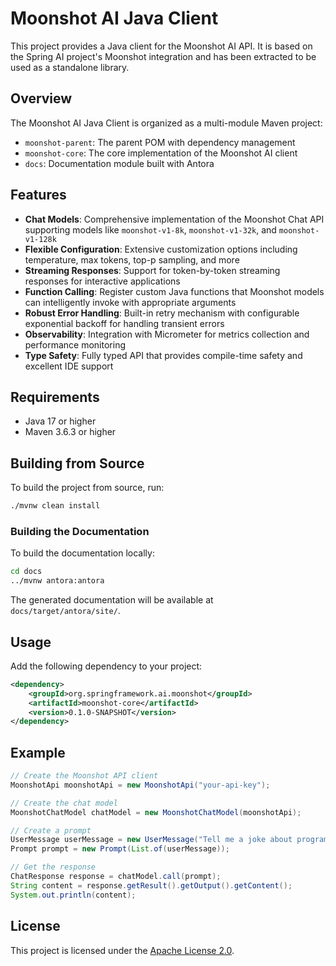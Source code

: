# Moonshot AI Java Client

This project provides a Java client for the Moonshot AI API. It is based on the Spring AI project's Moonshot integration and has been extracted to be used as a standalone library.

## Overview

The Moonshot AI Java Client is organized as a multi-module Maven project:

- `moonshot-parent`: The parent POM with dependency management
- `moonshot-core`: The core implementation of the Moonshot AI client
- `docs`: Documentation module built with Antora

## Features

- **Chat Models**: Comprehensive implementation of the Moonshot Chat API supporting models like `moonshot-v1-8k`, `moonshot-v1-32k`, and `moonshot-v1-128k`
- **Flexible Configuration**: Extensive customization options including temperature, max tokens, top-p sampling, and more
- **Streaming Responses**: Support for token-by-token streaming responses for interactive applications
- **Function Calling**: Register custom Java functions that Moonshot models can intelligently invoke with appropriate arguments
- **Robust Error Handling**: Built-in retry mechanism with configurable exponential backoff for handling transient errors
- **Observability**: Integration with Micrometer for metrics collection and performance monitoring
- **Type Safety**: Fully typed API that provides compile-time safety and excellent IDE support

## Requirements

- Java 17 or higher
- Maven 3.6.3 or higher

## Building from Source

To build the project from source, run:

```bash
./mvnw clean install
```

### Building the Documentation

To build the documentation locally:

```bash
cd docs
../mvnw antora:antora
```

The generated documentation will be available at `docs/target/antora/site/`.

## Usage

Add the following dependency to your project:

```xml
<dependency>
    <groupId>org.springframework.ai.moonshot</groupId>
    <artifactId>moonshot-core</artifactId>
    <version>0.1.0-SNAPSHOT</version>
</dependency>
```

## Example

```java
// Create the Moonshot API client
MoonshotApi moonshotApi = new MoonshotApi("your-api-key");

// Create the chat model
MoonshotChatModel chatModel = new MoonshotChatModel(moonshotApi);

// Create a prompt
UserMessage userMessage = new UserMessage("Tell me a joke about programming");
Prompt prompt = new Prompt(List.of(userMessage));

// Get the response
ChatResponse response = chatModel.call(prompt);
String content = response.getResult().getOutput().getContent();
System.out.println(content);
```

## License

This project is licensed under the [Apache License 2.0](LICENSE).